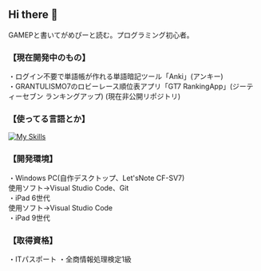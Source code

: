 ## Hi there 👋

GAMEPと書いてがめぴーと読む。プログラミング初心者。

### 【現在開発中のもの】
・ログイン不要で単語帳が作れる単語暗記ツール「Anki」(アンキー)<br>
・GRANTULISMO7のロビーレース順位表アプリ「GT7 RankingApp」(ジーティーセブン ランキングアップ) (現在非公開リポジトリ)

### 【使ってる言語とか】
[![My Skills](https://skillicons.dev/icons?i=js,html,css,azure,discord,gcp,github,powershell,vscode)](https://skillicons.dev)

### 【開発環境】
・Windows PC(自作デスクトップ、Let'sNote CF-SV7)<br>
使用ソフト→Visual Studio Code、Git<br>
・iPad 6世代<br>
使用ソフト→Visual Studio Code<br>
・iPad 9世代

### 【取得資格】
・ITパスポート
・全商情報処理検定1級

<!--
**GAMEP7718/GAMEP7718** is a ✨ _special_ ✨ repository because its `README.md` (this file) appears on your GitHub profile.

Here are some ideas to get you started:

- 🔭 I’m currently working on ...
- 🌱 I’m currently learning ...
- 👯 I’m looking to collaborate on ...
- 🤔 I’m looking for help with ...
- 💬 Ask me about ...
- 📫 How to reach me: ...
- 😄 Pronouns: ...
- ⚡ Fun fact: ...
-->
